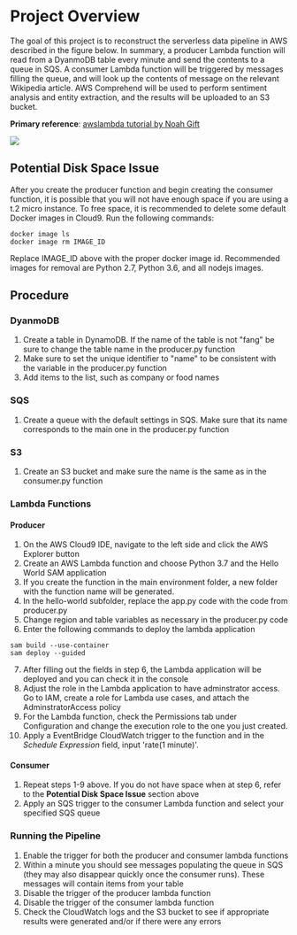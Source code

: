 # Project Overview
The goal of this project is to reconstruct the serverless data pipeline in AWS described in the figure below. In summary, a producer Lambda function will read from a DyanmoDB table every minute and send the contents to a queue in SQS. A consumer Lambda function will be triggered by messages filling the queue, and will look up the contents of message on the relevant Wikipedia article. AWS Comprehend will be used to perform sentiment analysis and entity extraction, and the results will be uploaded to an S3 bucket. 

**Primary reference**: [awslambda tutorial by Noah Gift](https://github.com/noahgift/awslambda)

![](https://camo.githubusercontent.com/bb29cd924f9eb66730bbf7b0ed069a6ae03d2f1a/68747470733a2f2f757365722d696d616765732e67697468756275736572636f6e74656e742e636f6d2f35383739322f35353335343438332d62616537616638302d353437612d313165392d393930392d6135363231323531303635622e706e67)

## Potential Disk Space Issue
After you create the producer function and begin creating the consumer function, it is possible that you will not have enough space if you are using a t.2 micro instance. To free space, it is recommended to delete some default Docker images in Cloud9. Run the following commands:

```
docker image ls
docker image rm IMAGE_ID 
```
Replace IMAGE_ID above with the proper docker image id. Recommended images for removal are Python 2.7, Python 3.6, and all nodejs images. 

## Procedure
### DyanmoDB
1. Create a table in DynamoDB. If the name of the table is not "fang" be sure to change the table name in the producer.py function
2. Make sure to set the unique identifier to "name" to be consistent with the variable in the producer.py function
3. Add items to the list, such as company or food names

### SQS
1. Create a queue with the default settings in SQS. Make sure that its name corresponds to the main one in the producer.py function

### S3
1. Create an S3 bucket and make sure the name is the same as in the consumer.py function

### Lambda Functions
#### Producer
1. On the AWS Cloud9 IDE, navigate to the left side and click the AWS Explorer button
2. Create an AWS Lambda function and choose Python 3.7 and the Hello World SAM application
3. If you create the function in the main environment folder, a new folder with the function name will be generated. 
4. In the hello-world subfolder, replace the app.py code with the code from producer.py
5. Change region and table variables as necessary in the producer.py code
6. Enter the following commands to deploy the lambda application
```
sam build --use-container
sam deploy --guided
```
7. After filling out the fields in step 6, the Lambda application will be deployed and you can check it in the console
8. Adjust the role in the Lambda application to have adminstrator access. Go to IAM, create a role for Lambda use cases, and attach the AdminstratorAccess policy
9. For the Lambda function, check the Permissions tab under Configuration and change the execution role to the one you just created.
10. Apply a EventBridge CloudWatch trigger to the function and in the *Schedule Expression* field, input 'rate(1 minute)'.

#### Consumer
1. Repeat steps 1-9 above. If you do not have space when at step 6, refer to the **Potential Disk Space Issue** section above
2. Apply an SQS trigger to the consumer Lambda function and select your specified SQS queue

### Running the Pipeline
1. Enable the trigger for both the producer and consumer lambda functions
2. Within a minute you should see messages populating the queue in SQS (they may also disappear quickly once the consumer runs). These messages will contain items from your table
3. Disable the trigger of the producer lambda function
4. Disable the trigger of the consumer lambda function
5. Check the CloudWatch logs and the S3 bucket to see if appropriate results were generated and/or if there were any errors
